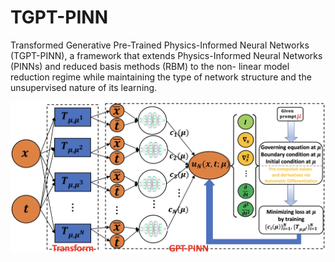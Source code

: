 # TGPT-PINN
Transformed Generative Pre-Trained Physics-Informed Neural Networks (TGPT-PINN), a framework that extends Physics-Informed Neural Networks (PINNs) and reduced basis methods (RBM) to the non- linear model reduction regime while maintaining the type of network structure and the unsupervised nature of its learning. 

![image](https://github.com/DuktigYajie/TGPT-PINN/blob/main/TGPT-PINN.png)
